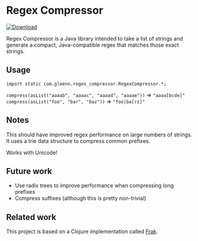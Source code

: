 # Regex Compressor

[![Download](https://circleci.com/gh/gleenn/regex_compressor.svg?&style=shield&circle-token=40470b2c2097f41db4296428a85971029b275f93)](https://circleci.com/gh/gleenn/regex_compressor)

Regex Compressor is a Java library intended to take a list of strings and generate a compact, Java-compatible regex that matches those exact strings.


## Usage

`import static com.gleenn.regex_compressor.RegexCompressor.*;`

`compress(asList("aaaab", "aaaac", "aaaad", "aaaae"))` => `"aaaa[bcde]"`
`compress(asList("foo", "bar", "baz"))` => `"foo|ba[rz]"`

## Notes

This should have improved regex performance on large numbers of strings. It uses a trie data structure to compress common prefixes.

Works with Unicode!

## Future work

- Use radix trees to improve performance when compressing long prefixes
- Compress suffixes (although this is pretty non-trivial)

## Related work

This project is based on a Clojure implementation called [Frak](https://github.com/noprompt/frak).
